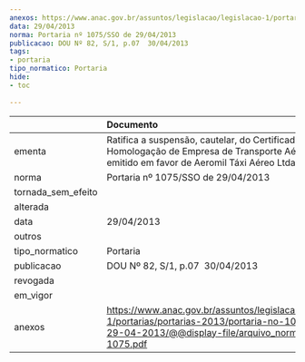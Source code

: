 ```yaml
---
anexos: https://www.anac.gov.br/assuntos/legislacao/legislacao-1/portarias/portarias-2013/portaria-no-1075-sso-de-29-04-2013/@@display-file/arquivo_norma/PA2013-1075.pdf
data: 29/04/2013
norma: Portaria nº 1075/SSO de 29/04/2013
publicacao: DOU Nº 82, S/1, p.07  30/04/2013
tags:
- portaria
tipo_normatico: Portaria
hide: 
- toc 
 
---
```


|                    | Documento                                                                                                                                                         |
|:-------------------|:------------------------------------------------------------------------------------------------------------------------------------------------------------------|
| ementa             | Ratifica a suspensão, cautelar, do Certificado de Homologação de Empresa de Transporte Aéreo (CHETA), emitido em favor de Aeromil Táxi Aéreo Ltda.                |
| norma              | Portaria nº 1075/SSO de 29/04/2013                                                                                                                                |
| tornada_sem_efeito |                                                                                                                                                                   |
| alterada           |                                                                                                                                                                   |
| data               | 29/04/2013                                                                                                                                                        |
| outros             |                                                                                                                                                                   |
| tipo_normatico     | Portaria                                                                                                                                                          |
| publicacao         | DOU Nº 82, S/1, p.07  30/04/2013                                                                                                                                  |
| revogada           |                                                                                                                                                                   |
| em_vigor           |                                                                                                                                                                   |
| anexos             | https://www.anac.gov.br/assuntos/legislacao/legislacao-1/portarias/portarias-2013/portaria-no-1075-sso-de-29-04-2013/@@display-file/arquivo_norma/PA2013-1075.pdf |